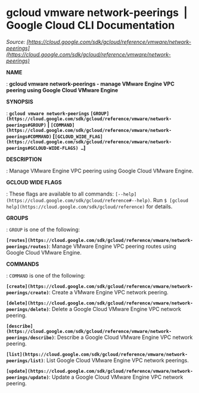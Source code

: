 # gcloud vmware network-peerings  |  Google Cloud CLI Documentation

*Source: [https://cloud.google.com/sdk/gcloud/reference/vmware/network-peerings](https://cloud.google.com/sdk/gcloud/reference/vmware/network-peerings)*

**NAME**

: **gcloud vmware network-peerings - manage VMware Engine VPC peering using Google Cloud VMware Engine**

**SYNOPSIS**

: **`gcloud vmware network-peerings` `[GROUP](https://cloud.google.com/sdk/gcloud/reference/vmware/network-peerings#GROUP)` | `[COMMAND](https://cloud.google.com/sdk/gcloud/reference/vmware/network-peerings#COMMAND)` [`[GCLOUD_WIDE_FLAG](https://cloud.google.com/sdk/gcloud/reference/vmware/network-peerings#GCLOUD-WIDE-FLAGS) …`]**

**DESCRIPTION**

: Manage VMware Engine VPC peering using Google Cloud VMware Engine.

**GCLOUD WIDE FLAGS**

: These flags are available to all commands: `[--help](https://cloud.google.com/sdk/gcloud/reference#--help)`.
Run `$ [gcloud help](https://cloud.google.com/sdk/gcloud/reference)` for details.

**GROUPS**

: ``GROUP`` is one of the following:

**`[routes](https://cloud.google.com/sdk/gcloud/reference/vmware/network-peerings/routes)`**:
Manage VMware Engine VPC peering routes using Google Cloud VMware Engine.

**COMMANDS**

: ``COMMAND`` is one of the following:

**`[create](https://cloud.google.com/sdk/gcloud/reference/vmware/network-peerings/create)`**:
Create a VMware Engine VPC network peering.

**`[delete](https://cloud.google.com/sdk/gcloud/reference/vmware/network-peerings/delete)`**:
Delete a Google Cloud VMware Engine VPC network peering.

**`[describe](https://cloud.google.com/sdk/gcloud/reference/vmware/network-peerings/describe)`**:
Describe a Google Cloud VMware Engine VPC network peering.

**`[list](https://cloud.google.com/sdk/gcloud/reference/vmware/network-peerings/list)`**:
List Google Cloud VMware Engine VPC network peerings.

**`[update](https://cloud.google.com/sdk/gcloud/reference/vmware/network-peerings/update)`**:
Update a Google Cloud VMware Engine VPC network peering.
